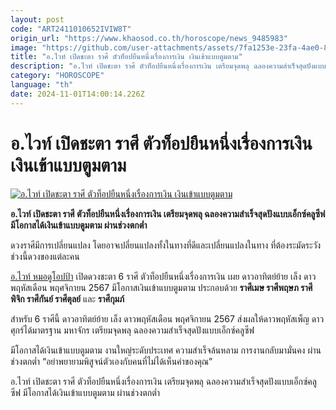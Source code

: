 ```yaml
---
layout: post
code: "ART2411010652IVIW8T"
origin_url: "https://www.khaosod.co.th/horoscope/news_9485983"
image: "https://github.com/user-attachments/assets/7fa1253e-23fa-4ae0-82a4-8d4a5cc09374"
title: "อ.ไวท์ เปิดชะตา ราศี ตัวท็อปยืนหนึ่งเรื่องการเงิน เงินเข้าแบบตูมตาม"
description: "อ.ไวท์ เปิดชะตา ราศี ตัวท็อปยืนหนึ่งเรื่องการเงิน เตรียมจุดพลุ ฉลองความสำเร็จสุดปังแบบเอ็กซ์คลูซีฟ มีโอกาสได้เงินเข้าแบบตูมตาม ผ่านช่วงตกต่ำ"
category: "HOROSCOPE"
language: "th"
date: 2024-11-01T14:00:14.226Z
---
```


# อ.ไวท์ เปิดชะตา ราศี ตัวท็อปยืนหนึ่งเรื่องการเงิน เงินเข้าแบบตูมตาม

[![อ.ไวท์ เปิดชะตา ราศี ตัวท็อปยืนหนึ่งเรื่องการเงิน เงินเข้าแบบตูมตาม](https://www.khaosod.co.th/wpapp/uploads/2024/11/Horoscope.jpg "อ.ไวท์ เปิดชะตา ราศี ตัวท็อปยืนหนึ่งเรื่องการเงิน เงินเข้าแบบตูมตาม")](https://www.khaosod.co.th/wpapp/uploads/2024/11/Horoscope.jpg)

**อ.ไวท์ เปิดชะตา ราศี ตัวท็อปยืนหนึ่งเรื่องการเงิน เตรียมจุดพลุ ฉลองความสำเร็จสุดปังแบบเอ็กซ์คลูซีฟ มีโอกาสได้เงินเข้าแบบตูมตาม ผ่านช่วงตกต่ำ**

ดวงราศีมีการเปลี่ยนแปลง โดยอาจเปลี่ยนแปลงทั้งในทางที่ดีและเปลี่ยนแปลงในทาง ที่ต้องระมัดระวังช่วงนี้ดวงของแต่ละคน

[อ.ไวท์ หมอดูโอปป้า](https://www.facebook.com/photo?fbid=963901118464255&set=a.204741691046872&locale=th_TH) เปิดดวงชะตา 6 ราศี ตัวท็อปยืนหนึ่งเรื่องการเงิน เผย ดาวอาทิตย์ย้าย เล็ง ดาวพฤหัสเดือน พฤศจิกายน 2567 มีโอกาสเงินเข้าแบบตูมตาม ประกอบด้วย **ราศีเมษ ราศีพฤษภ ราศีพิจิก ราศีกันย์ ราศีตุลย์** และ **ราศีกุมภ์**

สำหรับ 6 ราศีนี้ ดาวอาทิตย์ย้าย เล็ง ดาวพฤหัสเดือน พฤศจิกายน 2567 ส่งผลให้ดาวพฤหัสเพ็ญ ดาวศุกร์ได้มาตรฐาน มหาจักร เตรียมจุดพลุ ฉลองความสำเร็จสุดปังแบบเอ็กซ์คลูซีฟ

มีโอกาสได้เงินเข้าแบบตูมตาม งานใหญ่ระดับประเทศ ความสำเร็จล้นหลาม การงานกลับมามั่นคง ผ่านช่วงตกต่ำ “อย่าพยายามพิสูจน์ตัวเองกับคนที่ไม่ได้เห็นค่าของคุณ”

อ.ไวท์ เปิดชะตา ราศี ตัวท็อปยืนหนึ่งเรื่องการเงิน เตรียมจุดพลุ ฉลองความสำเร็จสุดปังแบบเอ็กซ์คลูซีฟ มีโอกาสได้เงินเข้าแบบตูมตาม ผ่านช่วงตกต่ำ